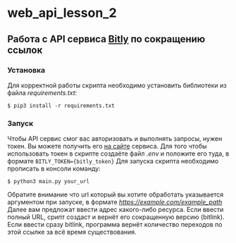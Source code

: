 # web_api_lesson_2
## Работа с API сервиса [Bitly](https://app.bitly.com) по сокращению ссылок

### Установка
Для корректной работы скрипта необходимо установить библиотеки из файла *requirements.txt*:
```
$ pip3 install -r requirements.txt
```

### Запуск
Чтобы API сервис смог вас авторизовать и выполнять запросы, нужен токен. Вы можете получить его [на сайте](https://app.bitly.com/settings/api/) сервиса.
Для того чтобы использовать токен в скрипте создаёте файл *.env* и положите его туда, в формате `BITLY_TOKEN={bitly_token}`
Для запуска скрипта необходимо прописать в консоли команду:
```
$ python3 main.py your_url
```
Обратите внимание что url который вы хотите обработать указывается аргументом при запуске, в формате *https://example.com/example_path*
Далее вам предложат ввести адрес какого-либо ресурса. Если ввести полный URL, срипт создаст и вернёт его сокращенную версию (bitlink).
Если ввести сразу bitlink, программа вернёт количество переходов по этой ссылке за всё время существования.
